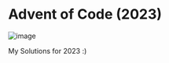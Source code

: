 # Advent of Code (2023)
![image](https://github.com/Arian-Urdu/advent_of_code_2023/assets/143489229/1302afc3-df03-45cd-bd35-34fc61bb315c)

My Solutions for 2023 :)

